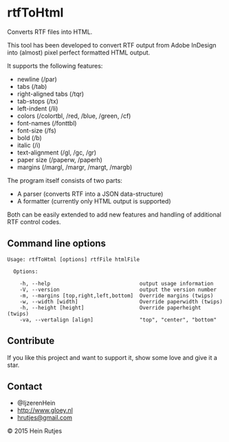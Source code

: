 # rtfToHtml

Converts RTF files into HTML.

This tool has been developed to convert RTF output from Adobe InDesign into
(almost) pixel perfect formatted HTML output.

It supports the following features:
- newline (/par)
- tabs (/tab)
- right-aligned tabs (/tqr)
- tab-stops (/tx)
- left-indent (/li)
- colors (/colortbl, /red, /blue, /green, /cf)
- font-names (/fonttbl)
- font-size (/fs)
- bold (/b)
- italic (/i)
- text-alignment (/gl, /gc, /gr)
- paper size (/paperw, /paperh)
- margins (/margl, /margr, /margt, /margb)


The program itself consists of two parts:
- A parser (converts RTF into a JSON data-structure)
- A formatter (currently only HTML output is supported)


Both can be easily extended to add new features and handling of additional RTF control codes.


## Command line options

```
Usage: rtfToHtml [options] rtfFile htmlFile

  Options:

    -h, --help                             output usage information
    -V, --version                          output the version number
    -m, --margins [top,right,left,bottom]  Override margins (twips)
    -w, --width [width]                    Override paperwidth (twips)
    -h, --height [height]                  Override paperheight (twips)
    -va, --vertalign [align]               "top", "center", "bottom"
```


## Contribute

If you like this project and want to support it, show some love
and give it a star.


## Contact
-   @IjzerenHein
-   http://www.gloey.nl
-   hrutjes@gmail.com

© 2015 Hein Rutjes
